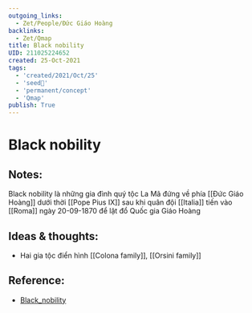 ```yaml
---
outgoing_links:
  - Zet/People/Đức Giáo Hoàng
backlinks:
  - Zet/Qmap
title: Black nobility
UID: 211025224652
created: 25-Oct-2021
tags:
  - 'created/2021/Oct/25'
  - 'seed🥜'
  - 'permanent/concept'
  - 'Qmap'
publish: True
---
```

# Black nobility

## Notes:
Black nobility là những gia đình quý tộc La Mã đứng về phía [[Đức Giáo Hoàng]] dưới thời [[Pope Pius IX]] sau khi quân đội [[Italia]] tiến vào [[Roma]] ngày 20-09-1870 để lật đổ Quốc gia Giáo Hoàng

## Ideas & thoughts:
- Hai gia tộc điển hình [[Colona family]], [[Orsini family]]

## Reference:
- [Black_nobility](https://en.wikipedia.org/wiki/Black_nobility)